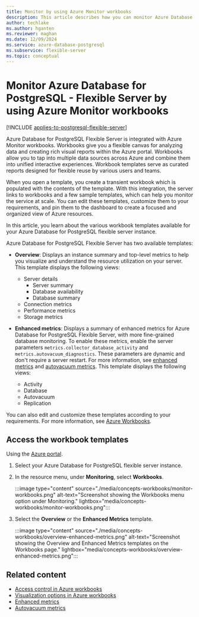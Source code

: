 ```yaml
---
title: Monitor by using Azure Monitor workbooks
description: This article describes how you can monitor Azure Database for PostgreSQL - Flexible Server by using Azure Monitor workbooks.
author: techlake
ms.author: hganten
ms.reviewer: maghan
ms.date: 12/09/2024
ms.service: azure-database-postgresql
ms.subservice: flexible-server
ms.topic: conceptual
---
```


# Monitor Azure Database for PostgreSQL - Flexible Server by using Azure Monitor workbooks

[!INCLUDE [applies-to-postgresql-flexible-server](~/reusable-content/ce-skilling/azure/includes/postgresql/includes/applies-to-postgresql-flexible-server.md)]

Azure Database for PostgreSQL Flexible Server is integrated with Azure Monitor workbooks. Workbooks give you a flexible canvas for analyzing data and creating rich visual reports within the Azure portal. Workbooks allow you to tap into multiple data sources across Azure and combine them into unified interactive experiences. Workbook templates serve as curated reports designed for flexible reuse by various users and teams.

When you open a template, you create a transient workbook which is populated with the contents of the template. With this integration, the server links to workbooks and a few sample templates, which can help you monitor the service at scale. You can edit these templates, customize them to your requirements, and pin them to the dashboard to create a focused and organized view of Azure resources.

In this article, you learn about the various workbook templates available for your Azure Database for PostgreSQL flexible server instance.

Azure Database for PostgreSQL Flexible Server has two available templates:

- **Overview**: Displays an instance summary and top-level metrics to help you visualize and understand the resource utilization on your server. This template displays the following views:

    * Server details
        * Server summary
        * Database availability
        * Database summary
    * Connection metrics
    * Performance metrics
    * Storage metrics

- **Enhanced metrics**: Displays a summary of enhanced metrics for Azure Database for PostgreSQL Flexible Server, with more fine-grained database monitoring. To enable these metrics, enable the server parameters `metrics.collector_database_activity` and `metrics.autovacuum_diagnostics`. These parameters are dynamic and don't require a server restart. For more information, see [enhanced metrics](concepts-monitoring.md#enhanced-metrics) and [autovacuum metrics](concepts-monitoring.md#autovacuum-metrics). This template displays the following views:

    * Activity
    * Database
    * Autovacuum
    * Replication

You can also edit and customize these templates according to your requirements. For more information, see [Azure Workbooks](/azure/azure-monitor/visualize/workbooks-overview).

## Access the workbook templates

Using the [Azure portal](https://portal.azure.com).

1. Select your Azure Database for PostgreSQL flexible server instance.

2. In the resource menu, under **Monitoring**, select **Workbooks**.

    :::image type="content" source="./media/concepts-workbooks/monitor-workbooks.png" alt-text="Screenshot showing the Workbooks menu option under Monitoring." lightbox="media/concepts-workbooks/monitor-workbooks.png":::

3. Select the **Overview** or the **Enhanced Metrics** template.

    :::image type="content" source="./media/concepts-workbooks/overview-enhanced-metrics.png" alt-text="Screenshot showing the Overview and Enhanced Metrics templates on the Workbooks page." lightbox="media/concepts-workbooks/overview-enhanced-metrics.png":::

## Related content

- [Access control in Azure workbooks](/azure/azure-monitor/visualize/workbooks-overview#access-control)
- [Visualization options in Azure workbooks](/azure/azure-monitor/visualize/workbooks-visualizations)
- [Enhanced metrics](concepts-monitoring.md#enhanced-metrics)
- [Autovacuum metrics](concepts-monitoring.md#autovacuum-metrics)
